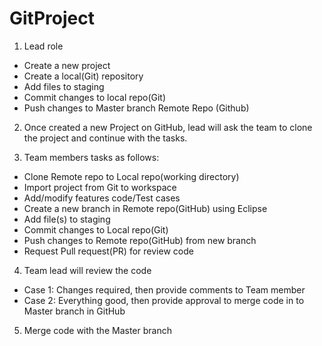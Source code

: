 # GitProject

1) Lead role
* Create a new project
* Create a local(Git) repository
* Add files to staging
* Commit changes to local repo(Git)
* Push changes to Master branch Remote Repo (Github)

2) Once created a new Project on GitHub, lead will ask the team to clone the project and continue with the tasks.

3) Team members tasks as follows:
* Clone Remote repo to Local repo(working directory)
* Import project from Git to workspace
* Add/modify features code/Test cases
* Create a new branch in Remote repo(GitHub) using Eclipse
* Add file(s) to staging
* Commit changes to Local repo(Git)
* Push changes to Remote repo(GitHub) from new branch
* Request Pull request(PR) for review code

4) Team lead will review the code
* Case 1: Changes required, then provide comments to Team member
* Case 2: Everything good, then provide approval to merge code in to Master branch in GitHub

5) Merge code with the Master branch
